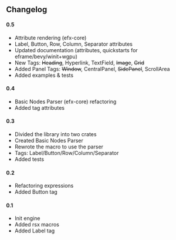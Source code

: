 ## Changelog

#### 0.5
- Attribute rendering (efx-core)
- Label, Button, Row, Column, Separator attributes
- Updated documentation (attributes, quickstarts for eframe/bevy/winit+wgpu)
- New Tags: ~~Heading~~, Hyperlink, TextField, ~~Image~~, ~~Grid~~
- Added Panel Tags: ~~Window~~, CentralPanel, ~~SidePanel~~, ScrollArea
- Added examples & tests

#### 0.4
- Basic Nodes Parser (efx-core) refactoring
- Added tag attributes

#### 0.3
- Divided the library into two crates
- Created Basic Nodes Parser
- Rewrote the macro to use the parser
- Tags: Label/Button/Row/Column/Separator
- Added tests

#### 0.2
- Refactoring expressions
- Added Button tag

#### 0.1
- Init engine
- Added rsx macros
- Added Label tag
